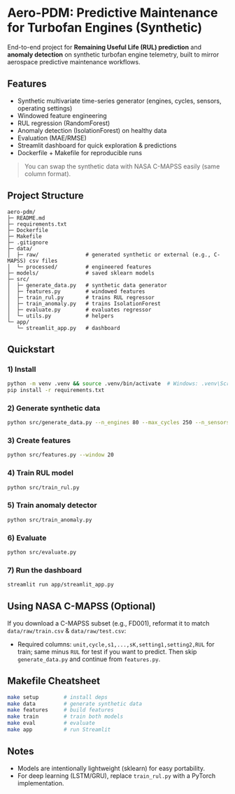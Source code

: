 
# Aero-PDM: Predictive Maintenance for Turbofan Engines (Synthetic)

End-to-end project for **Remaining Useful Life (RUL) prediction** and **anomaly detection** on synthetic turbofan engine telemetry, built to mirror aerospace predictive maintenance workflows.

## Features
- Synthetic multivariate time-series generator (engines, cycles, sensors, operating settings)
- Windowed feature engineering
- RUL regression (RandomForest)
- Anomaly detection (IsolationForest) on healthy data
- Evaluation (MAE/RMSE)
- Streamlit dashboard for quick exploration & predictions
- Dockerfile + Makefile for reproducible runs

> You can swap the synthetic data with NASA C-MAPSS easily (same column format).

## Project Structure
```
aero-pdm/
├─ README.md
├─ requirements.txt
├─ Dockerfile
├─ Makefile
├─ .gitignore
├─ data/
│  ├─ raw/               # generated synthetic or external (e.g., C-MAPSS) csv files
│  └─ processed/         # engineered features
├─ models/               # saved sklearn models
├─ src/
│  ├─ generate_data.py   # synthetic data generator
│  ├─ features.py        # windowed features
│  ├─ train_rul.py       # trains RUL regressor
│  ├─ train_anomaly.py   # trains IsolationForest
│  ├─ evaluate.py        # evaluates regressor
│  └─ utils.py           # helpers
└─ app/
   └─ streamlit_app.py   # dashboard
```

## Quickstart

### 1) Install
```bash
python -m venv .venv && source .venv/bin/activate  # Windows: .venv\Scripts\activate
pip install -r requirements.txt
```

### 2) Generate synthetic data
```bash
python src/generate_data.py --n_engines 80 --max_cycles 250 --n_sensors 12 --seed 42
```

### 3) Create features
```bash
python src/features.py --window 20
```

### 4) Train RUL model
```bash
python src/train_rul.py
```

### 5) Train anomaly detector
```bash
python src/train_anomaly.py
```

### 6) Evaluate
```bash
python src/evaluate.py
```

### 7) Run the dashboard
```bash
streamlit run app/streamlit_app.py
```

## Using NASA C-MAPSS (Optional)
If you download a C-MAPSS subset (e.g., FD001), reformat it to match `data/raw/train.csv` & `data/raw/test.csv`:
- Required columns: `unit,cycle,s1,...,sK,setting1,setting2,RUL` for train; same minus `RUL` for test if you want to predict.
Then skip `generate_data.py` and continue from `features.py`.

## Makefile Cheatsheet
```bash
make setup        # install deps
make data         # generate synthetic data
make features     # build features
make train        # train both models
make eval         # evaluate
make app          # run Streamlit
```

## Notes
- Models are intentionally lightweight (sklearn) for easy portability.
- For deep learning (LSTM/GRU), replace `train_rul.py` with a PyTorch implementation.
